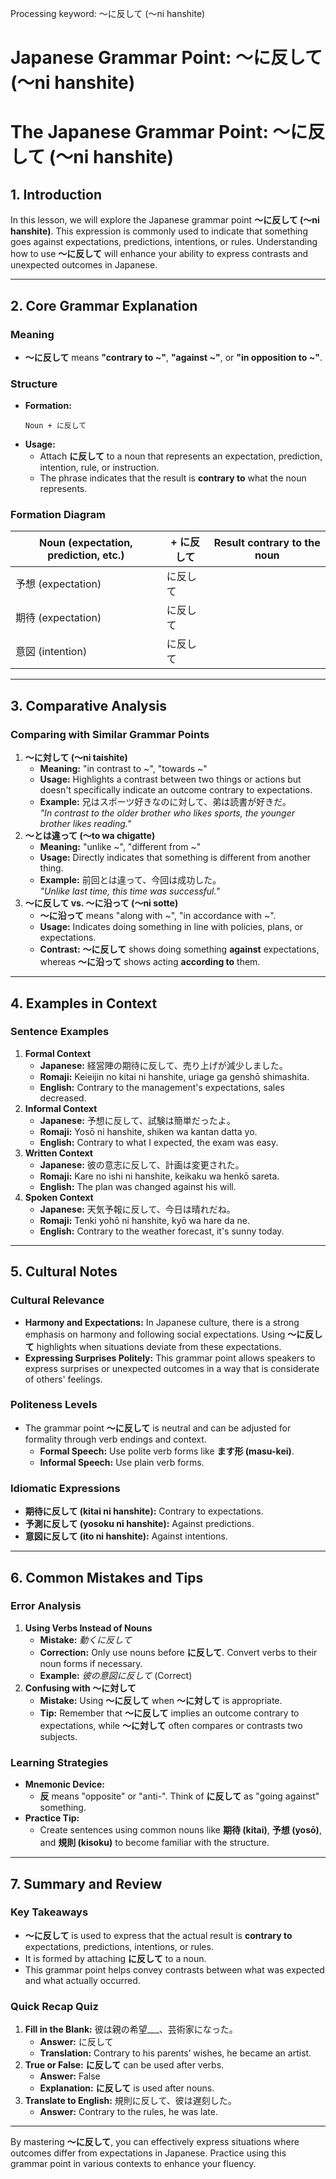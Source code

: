 Processing keyword: ～に反して (〜ni hanshite)
# Japanese Grammar Point: ～に反して (〜ni hanshite)
# The Japanese Grammar Point: ～に反して (〜ni hanshite)
## 1. Introduction
In this lesson, we will explore the Japanese grammar point **～に反して (〜ni hanshite)**. This expression is commonly used to indicate that something goes against expectations, predictions, intentions, or rules. Understanding how to use **～に反して** will enhance your ability to express contrasts and unexpected outcomes in Japanese.

---
## 2. Core Grammar Explanation
### **Meaning**
- **～に反して** means **"contrary to ~"**, **"against ~"**, or **"in opposition to ~"**.
### **Structure**
- **Formation:**
  ```
  Noun + に反して
  ```
- **Usage:**
  - Attach **に反して** to a noun that represents an expectation, prediction, intention, rule, or instruction.
  - The phrase indicates that the result is **contrary to** what the noun represents.
### **Formation Diagram**
| Noun (expectation, prediction, etc.) | + に反して | Result contrary to the noun |
|--------------------------------------|-----------|-----------------------------|
| 予想 (expectation)                   | に反して  |                             |
| 期待 (expectation)                   | に反して  |                             |
| 意図 (intention)                     | に反して  |                             |
---
## 3. Comparative Analysis
### **Comparing with Similar Grammar Points**
1. **～に対して (〜ni taishite)**
   - **Meaning:** "in contrast to ~", "towards ~"
   - **Usage:** Highlights a contrast between two things or actions but doesn't specifically indicate an outcome contrary to expectations.
   - **Example:** 兄はスポーツ好きなのに対して、弟は読書が好きだ。  
     *"In contrast to the older brother who likes sports, the younger brother likes reading."*
2. **～とは違って (〜to wa chigatte)**
   - **Meaning:** "unlike ~", "different from ~"
   - **Usage:** Directly indicates that something is different from another thing.
   - **Example:** 前回とは違って、今回は成功した。  
     *"Unlike last time, this time was successful."*
3. **～に反して vs. ～に沿って (〜ni sotte)**
   - **～に沿って** means "along with ~", "in accordance with ~".
   - **Usage:** Indicates doing something in line with policies, plans, or expectations.
   - **Contrast:** **～に反して** shows doing something **against** expectations, whereas **～に沿って** shows acting **according to** them.
---
## 4. Examples in Context
### **Sentence Examples**
1. **Formal Context**
   - **Japanese:** 経営陣の期待に反して、売り上げが減少しました。
   - **Romaji:** Keieijin no kitai ni hanshite, uriage ga genshō shimashita.
   - **English:** Contrary to the management's expectations, sales decreased.
2. **Informal Context**
   - **Japanese:** 予想に反して、試験は簡単だったよ。
   - **Romaji:** Yosō ni hanshite, shiken wa kantan datta yo.
   - **English:** Contrary to what I expected, the exam was easy.
3. **Written Context**
   - **Japanese:** 彼の意志に反して、計画は変更された。
   - **Romaji:** Kare no ishi ni hanshite, keikaku wa henkō sareta.
   - **English:** The plan was changed against his will.
4. **Spoken Context**
   - **Japanese:** 天気予報に反して、今日は晴れだね。
   - **Romaji:** Tenki yohō ni hanshite, kyō wa hare da ne.
   - **English:** Contrary to the weather forecast, it's sunny today.
---
## 5. Cultural Notes
### **Cultural Relevance**
- **Harmony and Expectations:** In Japanese culture, there is a strong emphasis on harmony and following social expectations. Using **～に反して** highlights when situations deviate from these expectations.
- **Expressing Surprises Politely:** This grammar point allows speakers to express surprises or unexpected outcomes in a way that is considerate of others' feelings.
### **Politeness Levels**
- The grammar point **～に反して** is neutral and can be adjusted for formality through verb endings and context.
  - **Formal Speech:** Use polite verb forms like **ます形 (masu-kei)**.
  - **Informal Speech:** Use plain verb forms.
### **Idiomatic Expressions**
- **期待に反して (kitai ni hanshite):** Contrary to expectations.
- **予測に反して (yosoku ni hanshite):** Against predictions.
- **意図に反して (ito ni hanshite):** Against intentions.
---
## 6. Common Mistakes and Tips
### **Error Analysis**
1. **Using Verbs Instead of Nouns**
   - **Mistake:** *動くに反して*
   - **Correction:** Only use nouns before **に反して**. Convert verbs to their noun forms if necessary.
   - **Example:** *彼の意図に反して* (Correct)
2. **Confusing with ～に対して**
   - **Mistake:** Using **～に反して** when **～に対して** is appropriate.
   - **Tip:** Remember that **～に反して** implies an outcome contrary to expectations, while **～に対して** often compares or contrasts two subjects.
### **Learning Strategies**
- **Mnemonic Device:**
  - **反** means "opposite" or "anti-". Think of **に反して** as "going against" something.
- **Practice Tip:**
  - Create sentences using common nouns like **期待 (kitai)**, **予想 (yosō)**, and **規則 (kisoku)** to become familiar with the structure.
---
## 7. Summary and Review
### **Key Takeaways**
- **～に反して** is used to express that the actual result is **contrary to** expectations, predictions, intentions, or rules.
- It is formed by attaching **に反して** to a noun.
- This grammar point helps convey contrasts between what was expected and what actually occurred.
### **Quick Recap Quiz**
1. **Fill in the Blank:**
   彼は親の希望___、芸術家になった。
   - **Answer:** に反して
   - **Translation:** Contrary to his parents’ wishes, he became an artist.
2. **True or False:**
   **に反して** can be used after verbs.
   - **Answer:** False
   - **Explanation:** **に反して** is used after nouns.
3. **Translate to English:**
   規則に反して、彼は遅刻した。
   - **Answer:** Contrary to the rules, he was late.
---
By mastering **～に反して**, you can effectively express situations where outcomes differ from expectations in Japanese. Practice using this grammar point in various contexts to enhance your fluency.
